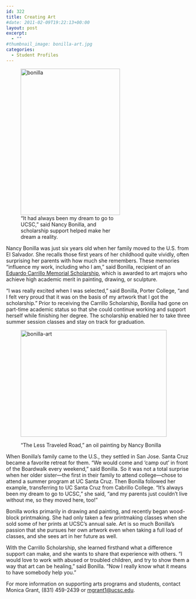```yaml
---
id: 322
title: Creating Art
#date: 2011-02-09T19:22:13+00:00
layout: post
excerpt:
  - ""
#thumbnail_image: bonilla-art.jpg
categories:
  - Student Profiles
---
```

<figure id="attachment_323" style="width: 272px" class="wp-caption alignright"><img class="size-full wp-image-323" src="http://live-ucsc-giving.pantheonsite.io/wp-content/uploads/2017/08/bonilla.jpg" alt="bonilla" width="272" height="400" srcset="https://ucsc-giving.lndo.site/wp-content/uploads/2017/08/bonilla.jpg 272w, https://ucsc-giving.lndo.site/wp-content/uploads/2017/08/bonilla-204x300.jpg 204w" sizes="(max-width: 272px) 100vw, 272px" /><figcaption class="wp-caption-text">“It had always been my dream to go to UCSC,” said Nancy Bonilla, and scholarship support helped make her dream a reality.</figcaption></figure> 

Nancy Bonilla was just six years old when her family moved to the U.S. from El Salvador. She recalls those first years of her childhood quite vividly, often surprising her parents with how much she remembers. These memories “influence my work, including who I am,” said Bonilla, recipient of an [Eduardo Carrillo Memorial Scholarship](https://giving.ucsc.edu/profiles/donors/carrillo.html), which is awarded to art majors who achieve high academic merit in painting, drawing, or sculpture.

“I was really excited when I was selected,” said Bonilla, Porter College, “and I felt very proud that it was on the basis of my artwork that I got the scholarship.” Prior to receiving the Carrillo Scholarship, Bonilla had gone on part-time academic status so that she could continue working and support herself while finishing her degree. The scholarship enabled her to take three summer session classes and stay on track for graduation.<figure id="attachment_324" style="width: 400px" class="wp-caption alignright">

<img class="size-full wp-image-324" src="http://live-ucsc-giving.pantheonsite.io/wp-content/uploads/2017/08/bonilla-art.jpg" alt="bonilla-art" width="400" height="292" srcset="https://ucsc-giving.lndo.site/wp-content/uploads/2017/08/bonilla-art.jpg 400w, https://ucsc-giving.lndo.site/wp-content/uploads/2017/08/bonilla-art-300x219.jpg 300w" sizes="(max-width: 400px) 100vw, 400px" /> <figcaption class="wp-caption-text">&#8220;The Less Traveled Road,&#8221; an oil painting by Nancy Bonilla</figcaption></figure> 

When Bonilla’s family came to the U.S., they settled in San Jose. Santa Cruz became a favorite retreat for them. “We would come and ‘camp out’ in front of the Boardwalk every weekend,” said Bonilla. So it was not a total surprise when her older sister—the first in their family to attend college—chose to attend a summer program at UC Santa Cruz. Then Bonilla followed her example, transferring to UC Santa Cruz from Cabrillo College. “It’s always been my dream to go to UCSC,” she said, “and my parents just couldn’t live without me, so they moved here, too!”

Bonilla works primarily in drawing and painting, and recently began wood-block printmaking. She had only taken a few printmaking classes when she sold some of her prints at UCSC’s annual sale. Art is so much Bonilla’s passion that she pursues her own artwork even when taking a full load of classes, and she sees art in her future as well.

With the Carrillo Scholarship, she learned firsthand what a difference support can make, and she wants to share that experience with others. “I would love to work with abused or troubled children, and try to show them a way that art can be healing,” said Bonilla. “Now I really know what it means to have somebody help you.”

For more information on supporting arts programs and students, contact Monica Grant, (831) 459-2439 or <mgrant1@ucsc.edu>.